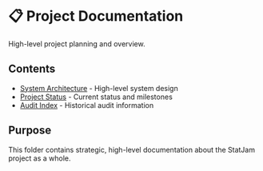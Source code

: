 # 📋 Project Documentation

High-level project planning and overview.

## Contents
- [System Architecture](SYSTEM_ARCHITECTURE.md) - High-level system design
- [Project Status](PROJECT_STATUS.md) - Current status and milestones
- [Audit Index](AUDIT_INDEX.md) - Historical audit information

## Purpose
This folder contains strategic, high-level documentation about the StatJam project as a whole.

